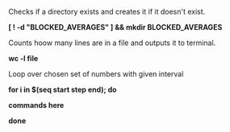 Checks if a directory exists and creates it if it doesn't exist.

**[ ! -d "BLOCKED_AVERAGES" ] && mkdir BLOCKED_AVERAGES**

Counts hoow many lines are in a file and outputs it to terminal.

**wc -l file**

Loop over chosen set of numbers with given interval

**for i in $(seq start step end); do**

**commands here**

**done**



